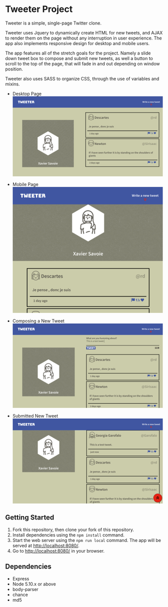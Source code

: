 # Tweeter Project

Tweeter is a simple, single-page Twitter clone.

Tweeter uses Jquery to dynamically create HTML for new tweets, and AJAX to render them on the page without any interruption in user experience. The app also implements responsive design for desktop and mobile users.

The app features all of the stretch goals for the project. Namely a slide down tweet box to compose and submit new tweets, as well a button to scroll to the top of the page, that will fade in and out depending on window position. 

Tweeter also uses SASS to organize CSS, through the use of variables and mixins.



- Desktop Page
![Screenshot of desktop page](https://github.com/xsavoie/tweeter/blob/master/docs/tweeter-desktop.png?raw=true)

- Mobile Page
![Screenshot of mobile page](https://github.com/xsavoie/tweeter/blob/master/docs/tweeter-mobile.png?raw=true)

- Composing a New Tweet
![Screenshot of composing a new tweet](https://github.com/xsavoie/tweeter/blob/master/docs/new-tweet.png?raw=true)

- Submitted New Tweet
![screenshot of submitted new tweet, ft. scrollTop btn](https://github.com/xsavoie/tweeter/blob/master/docs/submitted-new-tweet.png?raw=true)


## Getting Started

1. Fork this repository, then clone your fork of this repository.
2. Install dependencies using the `npm install` command.
3. Start the web server using the `npm run local` command. The app will be served at <http://localhost:8080/>.
4. Go to <http://localhost:8080/> in your browser.

## Dependencies

- Express
- Node 5.10.x or above
- body-parser
- chance
- md5
